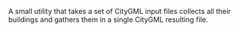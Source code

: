 A small utility that takes a set of CityGML input files
collects all their buildings and gathers them in a single
CityGML resulting file.

